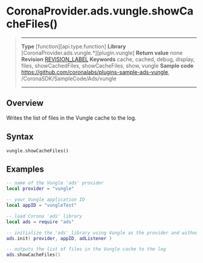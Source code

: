 # CoronaProvider.ads.vungle.showCacheFiles()

> --------------------- ------------------------------------------------------------------------------------------
> __Type__              [function][api.type.function]
> __Library__           [CoronaProvider.ads.vungle.*][plugin.vungle]
> __Return value__      none
> __Revision__          [REVISION_LABEL](REVISION_URL)
> __Keywords__          cache, cached, debug, display, files, showCachedFiles, showCacheFiles, show, vungle
> __Sample code__       <https://github.com/coronalabs/plugins-sample-ads-vungle>, /CoronaSDK/SampleCode/Ads/vungle
> --------------------- ------------------------------------------------------------------------------------------

## Overview

Writes the list of files in the Vungle cache to the log.

## Syntax

	vungle.showCacheFiles()

## Examples

``````lua
-- name of the Vungle 'ads' provider
local provider = "vungle"

-- your Vungle application ID
local appID = "vungleTest"

-- load Corona 'ads' library
local ads = require "ads"

-- initialize the 'ads' library using Vungle as the provider and without the optional 3rd 'listener' parameter
ads.init( provider, appID, adListener )

-- outputs the list of files in the Vungle cache to the log
ads.showCacheFiles()
``````